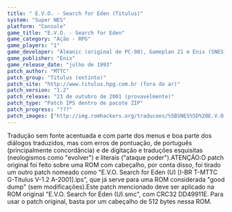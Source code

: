 ```yaml
---
title: " E.V.O. - Search for Eden (Titulus)"
system: "Super NES"
platform: "Console"
game_title: "E.V.O. - Search for Eden"
game_category: "Ação - RPG"
game_players: "1"
game_developer: "Almanic (original de PC-98), Gameplan 21 e Enix (SNES)"
game_publisher: "Enix"
game_release_date: "julho de 1993"
patch_author: "MTTC"
patch_group: "Titulus (extinto)"
patch_site: "http://www.titulus.hpg.com.br (fora do ar)"
patch_version: "1.2"
patch_release: "23 de outubro de 2001 (provavelmente)"
patch_type: "Patch IPS dentro de pacote ZIP"
patch_progress: "???"
patch_images: ["http://img.romhackers.org/traducoes/%5BSNES%5D%20E.V.O.%20-%20Search%20for%20Eden%20-%20Titulus%20-%201.png","http://img.romhackers.org/traducoes/%5BSNES%5D%20E.V.O.%20-%20Search%20for%20Eden%20-%20Titulus%20-%202.png","http://img.romhackers.org/traducoes/%5BSNES%5D%20E.V.O.%20-%20Search%20for%20Eden%20-%20Titulus%20-%203.png"]
---
```

Tradução sem fonte acentuada e com parte dos menus e boa parte dos diálogos traduzidos, mas com erros de pontuação, de português (principalmente concordância) e de digitação e traduções esquisitas (neologismos como "evolver") e literais ("ataque poder").ATENÇÃO:O patch original foi feito sobre uma ROM com cabeçalho, por conta disso, foi tirado um outro patch nomeado como "E.V.O. Search for Eden (U) [I-BR T-MTTC G-Titulus V-1.2 A-2001].ips", que já serve para uma ROM considerada "good dump" (sem modificações).Este patch mencionado deve ser aplicado na ROM original "E.V.O. Search for Eden (U).smc", com CRC32 DD49911E. Para usar o patch original, basta por um cabeçalho de 512 bytes nessa ROM.